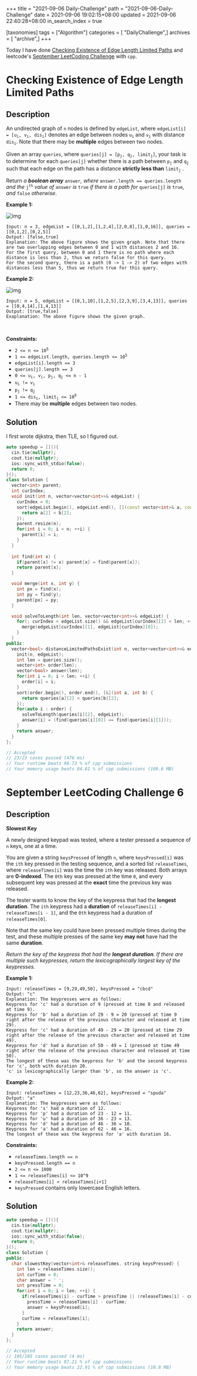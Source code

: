 +++
title = "2021-09-06 Daily-Challenge"
path = "2021-09-06-Daily-Challenge"
date = 2021-09-06 19:02:15+08:00
updated = 2021-09-06 22:40:28+08:00
in_search_index = true

[taxonomies]
tags = ["Algorithm"]
categories = [ "DailyChallenge",]
archives = [ "archive",]
+++

Today I have done [Checking Existence of Edge Length Limited Paths](https://leetcode.com/problems/checking-existence-of-edge-length-limited-paths/description/) and leetcode's [September LeetCoding Challenge](https://leetcode.com/explore/featured/card/september-leetcoding-challenge-2021/636/week-1-september-1st-september-7th/3961/) with `cpp`.

<!-- more -->

# Checking Existence of Edge Length Limited Paths

## Description

<p>An undirected graph of <code>n</code> nodes is defined by <code>edgeList</code>, where <code>edgeList[i] = [u<sub>i</sub>, v<sub>i</sub>, dis<sub>i</sub>]</code> denotes an edge between nodes <code>u<sub>i</sub></code> and <code>v<sub>i</sub></code> with distance <code>dis<sub>i</sub></code>. Note that there may be <strong>multiple</strong> edges between two nodes.</p>

<p>Given an array <code>queries</code>, where <code>queries[j] = [p<sub>j</sub>, q<sub>j</sub>, limit<sub>j</sub>]</code>, your task is to determine for each <code>queries[j]</code> whether there is a path between <code>p<sub>j</sub></code> and <code>q<sub>j</sub></code><sub> </sub>such that each edge on the path has a distance <strong>strictly less than</strong> <code>limit<sub>j</sub></code> .</p>

<p>Return <em>a <strong>boolean array</strong> </em><code>answer</code><em>, where </em><code>answer.length == queries.length</code> <em>and the </em><code>j<sup>th</sup></code> <em>value of </em><code>answer</code> <em>is </em><code>true</code><em> if there is a path for </em><code>queries[j]</code><em> is </em><code>true</code><em>, and </em><code>false</code><em> otherwise</em>.</p>

**Example 1:**

![img](https://assets.leetcode.com/uploads/2020/12/08/h.png)

```
Input: n = 3, edgeList = [[0,1,2],[1,2,4],[2,0,8],[1,0,16]], queries = [[0,1,2],[0,2,5]]
Output: [false,true]
Explanation: The above figure shows the given graph. Note that there are two overlapping edges between 0 and 1 with distances 2 and 16.
For the first query, between 0 and 1 there is no path where each distance is less than 2, thus we return false for this query.
For the second query, there is a path (0 -> 1 -> 2) of two edges with distances less than 5, thus we return true for this query.
```

**Example 2:**

![img](https://assets.leetcode.com/uploads/2020/12/08/q.png)

```
Input: n = 5, edgeList = [[0,1,10],[1,2,5],[2,3,9],[3,4,13]], queries = [[0,4,14],[1,4,13]]
Output: [true,false]
Exaplanation: The above figure shows the given graph.
```

<p>&nbsp;</p>
<p><strong>Constraints:</strong></p>

<ul>
	<li><code>2 &lt;= n &lt;= 10<sup>5</sup></code></li>
	<li><code>1 &lt;= edgeList.length, queries.length &lt;= 10<sup>5</sup></code></li>
	<li><code>edgeList[i].length == 3</code></li>
	<li><code>queries[j].length == 3</code></li>
	<li><code>0 &lt;= u<sub>i</sub>, v<sub>i</sub>, p<sub>j</sub>, q<sub>j</sub> &lt;= n - 1</code></li>
	<li><code>u<sub>i</sub> != v<sub>i</sub></code></li>
	<li><code>p<sub>j</sub> != q<sub>j</sub></code></li>
	<li><code>1 &lt;= dis<sub>i</sub>, limit<sub>j</sub> &lt;= 10<sup>9</sup></code></li>
	<li>There may be <strong>multiple</strong> edges between two nodes.</li>
</ul>


## Solution

I first wrote dijkstra, then TLE, so I figured out.

``` cpp
auto speedup = [](){
  cin.tie(nullptr);
  cout.tie(nullptr);
  ios::sync_with_stdio(false);
  return 0;
}();
class Solution {
  vector<int> parent;
  int curIndex;
  void init(int n, vector<vector<int>>& edgeList) {
    curIndex = 0;
    sort(edgeList.begin(), edgeList.end(), [](const vector<int>& a, const vector<int>& b) {
      return a[2] < b[2];
    });
    parent.resize(n);
    for(int i = 0; i < n; ++i) {
      parent[i] = i;
    }
  }
  
  int find(int x) {
    if(parent[x] != x) parent[x] = find(parent[x]);
    return parent[x];
  }

  void merge(int x, int y) {
    int px = find(x);
    int py = find(y);
    parent[px] = py;
  }

  void solveToLength(int len, vector<vector<int>>& edgeList) {
    for(; curIndex < edgeList.size() && edgeList[curIndex][2] < len; ++curIndex) {
      merge(edgeList[curIndex][1], edgeList[curIndex][0]);
    }
  }
public:
  vector<bool> distanceLimitedPathsExist(int n, vector<vector<int>>& edgeList, vector<vector<int>>& queries) {
    init(n, edgeList);
    int len = queries.size();
    vector<int> order(len);
    vector<bool> answer(len);
    for(int i = 0; i < len; ++i) {
      order[i] = i;
    }
    sort(order.begin(), order.end(), [&](int a, int b) {
      return queries[a][2] < queries[b][2];
    });
    for(auto i : order) {
      solveToLength(queries[i][2], edgeList);
      answer[i] = (find(queries[i][0]) == find(queries[i][1]));
    }
    return answer;
  }
};

// Accepted
// 23/23 cases passed (476 ms)
// Your runtime beats 98.73 % of cpp submissions
// Your memory usage beats 84.81 % of cpp submissions (109.6 MB)
```

# September LeetCoding Challenge 6

## Description

**Slowest Key**

A newly designed keypad was tested, where a tester pressed a sequence of `n` keys, one at a time.

You are given a string `keysPressed` of length `n`, where `keysPressed[i]` was the `ith` key pressed in the testing sequence, and a sorted list `releaseTimes`, where `releaseTimes[i]` was the time the `ith` key was released. Both arrays are **0-indexed**. The `0th` key was pressed at the time `0`, and every subsequent key was pressed at the **exact** time the previous key was released.

The tester wants to know the key of the keypress that had the **longest duration**. The `ith` keypress had a **duration** of `releaseTimes[i] - releaseTimes[i - 1]`, and the `0th` keypress had a duration of `releaseTimes[0]`.

Note that the same key could have been pressed multiple times during the test, and these multiple presses of the same key **may not** have had the same **duration**.

*Return the key of the keypress that had the **longest duration**. If there are multiple such keypresses, return the lexicographically largest key of the keypresses.*

 

**Example 1:**

```
Input: releaseTimes = [9,29,49,50], keysPressed = "cbcd"
Output: "c"
Explanation: The keypresses were as follows:
Keypress for 'c' had a duration of 9 (pressed at time 0 and released at time 9).
Keypress for 'b' had a duration of 29 - 9 = 20 (pressed at time 9 right after the release of the previous character and released at time 29).
Keypress for 'c' had a duration of 49 - 29 = 20 (pressed at time 29 right after the release of the previous character and released at time 49).
Keypress for 'd' had a duration of 50 - 49 = 1 (pressed at time 49 right after the release of the previous character and released at time 50).
The longest of these was the keypress for 'b' and the second keypress for 'c', both with duration 20.
'c' is lexicographically larger than 'b', so the answer is 'c'.
```

**Example 2:**

```
Input: releaseTimes = [12,23,36,46,62], keysPressed = "spuda"
Output: "a"
Explanation: The keypresses were as follows:
Keypress for 's' had a duration of 12.
Keypress for 'p' had a duration of 23 - 12 = 11.
Keypress for 'u' had a duration of 36 - 23 = 13.
Keypress for 'd' had a duration of 46 - 36 = 10.
Keypress for 'a' had a duration of 62 - 46 = 16.
The longest of these was the keypress for 'a' with duration 16.
```

 

**Constraints:**

- `releaseTimes.length == n`
- `keysPressed.length == n`
- `2 <= n <= 1000`
- `1 <= releaseTimes[i] <= 10^9`
- `releaseTimes[i] < releaseTimes[i+1]`
- `keysPressed` contains only lowercase English letters.

## Solution

``` cpp
auto speedup = [](){
  cin.tie(nullptr);
  cout.tie(nullptr);
  ios::sync_with_stdio(false);
  return 0;
}();
class Solution {
public:
  char slowestKey(vector<int>& releaseTimes, string keysPressed) {
    int len = releaseTimes.size();
    int curTime = 0;
    char answer = ' ';
    int pressTime = 0;
    for(int i = 0; i < len; ++i) {
      if(releaseTimes[i] - curTime > pressTime || (releaseTimes[i] - curTime == pressTime && keysPressed[i] > answer)) {
        pressTime = releaseTimes[i] - curTime;
        answer = keysPressed[i];
      }
      curTime = releaseTimes[i];
    }
    return answer;
  }
};

// Accepted
// 105/105 cases passed (4 ms)
// Your runtime beats 97.21 % of cpp submissions
// Your memory usage beats 22.91 % of cpp submissions (10.8 MB)
```
